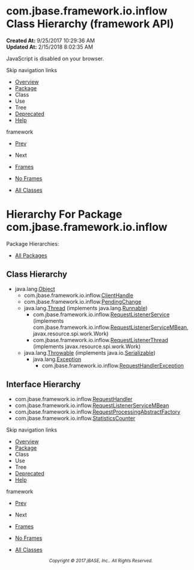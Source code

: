 # com.jbase.framework.io.inflow Class Hierarchy (framework   API)

**Created At:** 9/25/2017 10:29:36 AM  
**Updated At:** 2/15/2018 8:02:35 AM  

<script type="text/javascript"><!--
    try {
        if (location.href.indexOf('is-external=true') == -1) {
            parent.document.title="com.jbase.framework.io.inflow Class Hierarchy (framework   API)";
        }
    }
    catch(err) {
    }
//--></script><noscript><div>JavaScript is disabled on your browser.</div></noscript><!-- ========= START OF TOP NAVBAR ======= -->
<!--   -->
Skip navigation links
<!--   -->
- [Overview](../../../../../overview-summary.html)
- [Package](/39226-inflow/com_jbase_framework_io_inflow_package-summary)
- Class
- Use
- Tree
- [Deprecated](../../../../../deprecated-list.html)
- [Help](../../../../../help-doc.html)


framework <br>

- [Prev](/39224-exception/com_jbase_framework_io_exception_package-tree)
- Next


- [Frames](../../../../../index.html?com/jbase/framework/io/inflow//39226-inflow/com_jbase_framework_io_inflow_package-tree)
- [No Frames](/39226-inflow/com_jbase_framework_io_inflow_package-tree)


- [All Classes](../../../../../allclasses-noframe.html)


<script type="text/javascript"><!--
  allClassesLink = document.getElementById("allclasses_navbar_top");
  if(window==top) {
    allClassesLink.style.display = "block";
  }
  else {
    allClassesLink.style.display = "none";
  }
  //--></script>
<!--   -->
<!-- ========= END OF TOP NAVBAR ========= -->
# Hierarchy For Package com.jbase.framework.io.inflow
Package Hierarchies:
- [All Packages](../../../../../overview-tree.html)

## Class Hierarchy

- java.lang.[Object](http://java.sun.com/j2se/1.5.0/docs/api/java/lang/Object.html?is-external=true "class or interface in java.lang")
    - com.jbase.framework.io.inflow.[ClientHandle](/39226-inflow/com_jbase_framework_io_inflow_ClientHandle "class in com.jbase.framework.io.inflow")
    - com.jbase.framework.io.inflow.[PendingChange](/39226-inflow/com_jbase_framework_io_inflow_PendingChange "class in com.jbase.framework.io.inflow")
    - java.lang.[Thread](http://java.sun.com/j2se/1.5.0/docs/api/java/lang/Thread.html?is-external=true "class or interface in java.lang") (implements java.lang.[Runnable](http://java.sun.com/j2se/1.5.0/docs/api/java/lang/Runnable.html?is-external=true "class or interface in java.lang"))
        - com.jbase.framework.io.inflow.[RequestListenerService](/39226-inflow/com_jbase_framework_io_inflow_RequestListenerService "class in com.jbase.framework.io.inflow") (implements com.jbase.framework.io.inflow.[RequestListenerServiceMBean](/39226-inflow/com_jbase_framework_io_inflow_RequestListenerServiceMBean "interface in com.jbase.framework.io.inflow"), javax.resource.spi.work.Work)
        - com.jbase.framework.io.inflow.[RequestListenerThread](/39226-inflow/com_jbase_framework_io_inflow_RequestListenerThread "class in com.jbase.framework.io.inflow") (implements javax.resource.spi.work.Work)
    - java.lang.[Throwable](http://java.sun.com/j2se/1.5.0/docs/api/java/lang/Throwable.html?is-external=true "class or interface in java.lang") (implements java.io.[Serializable](http://java.sun.com/j2se/1.5.0/docs/api/java/io/Serializable.html?is-external=true "class or interface in java.io"))
        - java.lang.[Exception](http://java.sun.com/j2se/1.5.0/docs/api/java/lang/Exception.html?is-external=true "class or interface in java.lang")
            - com.jbase.framework.io.inflow.[RequestHandlerException](/39226-inflow/com_jbase_framework_io_inflow_RequestHandlerException "class in com.jbase.framework.io.inflow")


## Interface Hierarchy

- com.jbase.framework.io.inflow.[RequestHandler](/39226-inflow/com_jbase_framework_io_inflow_RequestHandler "interface in com.jbase.framework.io.inflow")
- com.jbase.framework.io.inflow.[RequestListenerServiceMBean](/39226-inflow/com_jbase_framework_io_inflow_RequestListenerServiceMBean "interface in com.jbase.framework.io.inflow")
- com.jbase.framework.io.inflow.[RequestProcessingAbstractFactory](/39226-inflow/com_jbase_framework_io_inflow_RequestProcessingAbstractFactory "interface in com.jbase.framework.io.inflow")
- com.jbase.framework.io.inflow.[StatisticsCounter](/39226-inflow/com_jbase_framework_io_inflow_StatisticsCounter "interface in com.jbase.framework.io.inflow")
<!-- ======= START OF BOTTOM NAVBAR ====== -->
<!--   -->
Skip navigation links
<!--   -->
- [Overview](../../../../../overview-summary.html)
- [Package](/39226-inflow/com_jbase_framework_io_inflow_package-summary)
- Class
- Use
- Tree
- [Deprecated](../../../../../deprecated-list.html)
- [Help](../../../../../help-doc.html)


framework <br>

- [Prev](/39224-exception/com_jbase_framework_io_exception_package-tree)
- Next


- [Frames](../../../../../index.html?com/jbase/framework/io/inflow//39226-inflow/com_jbase_framework_io_inflow_package-tree)
- [No Frames](/39226-inflow/com_jbase_framework_io_inflow_package-tree)


- [All Classes](../../../../../allclasses-noframe.html)


<script type="text/javascript"><!--
  allClassesLink = document.getElementById("allclasses_navbar_bottom");
  if(window==top) {
    allClassesLink.style.display = "block";
  }
  else {
    allClassesLink.style.display = "none";
  }
  //--></script>
<!--   -->
<!-- ======== END OF BOTTOM NAVBAR ======= -->
<small>			<center>			<i>Copyright © 2017 jBASE, Inc.. All Rights Reserved.</i>		</center></small>
